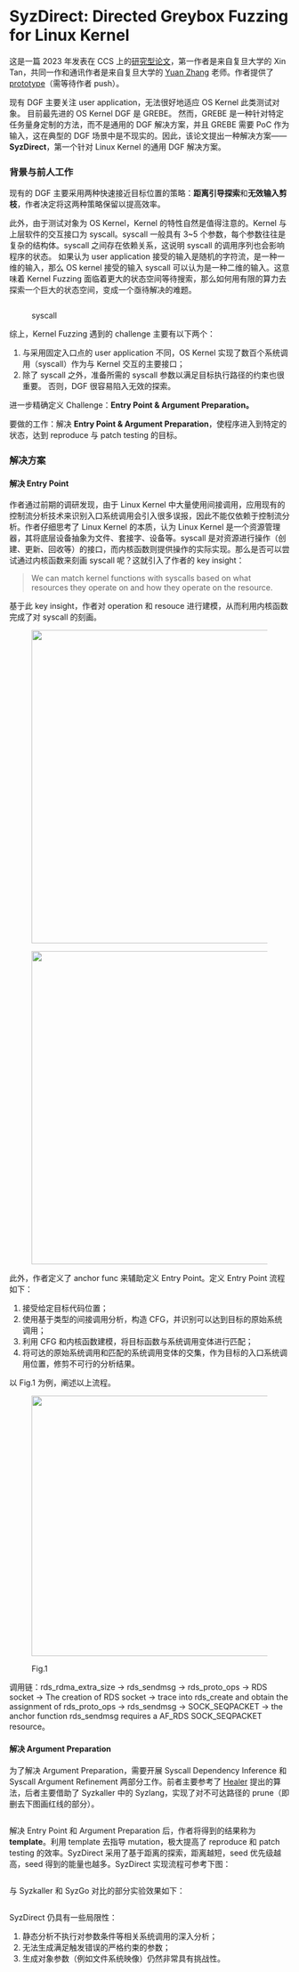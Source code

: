 # SyzDirect: Directed Greybox Fuzzing for Linux Kernel

这是一篇 2023 年发表在 CCS 上的[研究型论文](https://dl.acm.org/doi/10.1145/3576915.3623146)，第一作者是来自复旦大学的 Xin Tan，共同一作和通讯作者是来自复旦大学的 [Yuan Zhang](https://yuanxzhang.github.io) 老师。作者提供了 [prototype](https://github.com/seclab-fudan/SyzDirect)（需等待作者 push）。

现有 DGF 主要关注 user application，无法很好地适应 OS Kernel 此类测试对象。 目前最先进的  OS Kernel DGF 是 GREBE。 然而，GREBE 是一种针对特定任务量身定制的方法，而不是通用的 DGF 解决方案，并且 GREBE 需要 PoC 作为输入，这在典型的 DGF 场景中是不现实的。因此，该论文提出一种解决方案——**SyzDirect**，第一个针对 Linux Kernel 的通用 DGF 解决方案。

### 背景与前人工作

现有的 DGF 主要采用两种快速接近目标位置的策略：**距离引导探索**和**无效输入剪枝**，作者决定将这两种策略保留以提高效率。

此外，由于测试对象为 OS Kernel，Kernel 的特性自然是值得注意的。Kernel 与上层软件的交互接口为 syscall。syscall 一般具有 3\~5 个参数，每个参数往往是复杂的结构体。syscall 之间存在依赖关系，这说明 syscall 的调用序列也会影响程序的状态。 如果认为 user application 接受的输入是随机的字符流，是一种一维的输入，那么 OS kernel 接受的输入 syscall 可以认为是一种二维的输入。这意味着 Kernel Fuzzing 面临着更大的状态空间等待搜索，那么如何用有限的算力去探索一个巨大的状态空间，变成一个亟待解决的难题。

<figure><img src="../../.gitbook/assets/image (35).png" alt=""><figcaption><p>syscall</p></figcaption></figure>

综上，Kernel Fuzzing 遇到的 challenge 主要有以下两个：

1. 与采用固定入口点的 user application 不同，OS Kernel 实现了数百个系统调用（syscall）作为与 Kernel  交互的主要接口；
2. 除了 syscall 之外，准备所需的 syscall 参数以满足目标执行路径的约束也很重要。 否则，DGF 很容易陷入无效的探索。

进一步精确定义 Challenge：**Entry Point & Argument Preparation。**

要做的工作：解决 **Entry Point & Argument Preparation**，使程序进入到特定的状态，达到 reproduce 与 patch testing 的目标。

### 解决方案

#### 解决 Entry Point

作者通过前期的调研发现，由于 Linux Kernel 中大量使用间接调用，应用现有的控制流分析技术来识别入口系统调用会引入很多误报，因此不能仅依赖于控制流分析。作者仔细思考了 Linux Kernel 的本质，认为 Linux Kernel 是一个资源管理器，其将底层设备抽象为文件、套接字、设备等。syscall 是对资源进行操作（创建、更新、回收等）的接口，而内核函数则提供操作的实际实现。那么是否可以尝试通过内核函数来刻画 syscall 呢？这就引入了作者的 key insight：

> We can match kernel functions with syscalls based on what resources they operate on and how they operate on the resource.

基于此 key insight，作者对 operation 和 resouce 进行建模，从而利用内核函数完成了对 syscall 的刻画。

<figure><img src="../../.gitbook/assets/image (36).png" alt="" width="563"><figcaption></figcaption></figure>

<figure><img src="../../.gitbook/assets/image (37).png" alt="" width="563"><figcaption></figcaption></figure>

此外，作者定义了 anchor func 来辅助定义 Entry Point。定义 Entry Point 流程如下：

1. 接受给定目标代码位置；
2. 使用基于类型的间接调用分析，构造 CFG，并识别可以达到目标的原始系统调用；
3. 利用 CFG 和内核函数建模，将目标函数与系统调用变体进行匹配；
4. 将可达的原始系统调用和匹配的系统调用变体的交集，作为目标的入口系统调用位置，修剪不可行的分析结果。

以 Fig.1 为例，阐述以上流程。

<figure><img src="../../.gitbook/assets/image (38).png" alt="" width="468"><figcaption><p>Fig.1</p></figcaption></figure>

调用链：rds\_rdma\_extra\_size → rds\_sendmsg → rds\_proto\_ops → RDS socket → The creation of RDS socket → trace into rds\_create and obtain the assignment of rds\_proto\_ops → rds\_sendmsg → SOCK\_SEQPACKET → the anchor function rds\_sendmsg requires a AF\_RDS SOCK\_SEQPACKET resource。

#### 解决 Argument **Preparation**

为了解决 Argument Preparation，需要开展 Syscall Dependency Inference 和 Syscall Argument Refinement 两部分工作。前者主要参考了 [Healer](https://dl.acm.org/doi/10.1145/3477132.3483547) 提出的算法，后者主要借助了 Syzkaller 中的 Syzlang，实现了对不可达路径的 prune（即删去下图画红线的部分）。

<figure><img src="../../.gitbook/assets/image (39).png" alt=""><figcaption></figcaption></figure>

解决 Entry Point 和 Argument Preparation 后，作者将得到的结果称为 **template**。利用 template 去指导 mutation，极大提高了 reproduce 和 patch testing 的效率。SyzDirect 采用了基于距离的探索，距离越短，seed 优先级越高，seed 得到的能量也越多。SyzDirect 实现流程可参考下图：

&#x20;

<figure><img src="../../.gitbook/assets/image (40).png" alt=""><figcaption></figcaption></figure>

与 Syzkaller 和 SyzGo 对比的部分实验效果如下：

<figure><img src="../../.gitbook/assets/image (41).png" alt=""><figcaption></figcaption></figure>

SyzDirect 仍具有一些局限性：

1. 静态分析不执行对参数条件等相关系统调用的深入分析；
2. 无法生成满足触发错误的严格约束的参数；
3. 生成对象参数（例如文件系统映像）仍然非常具有挑战性。
